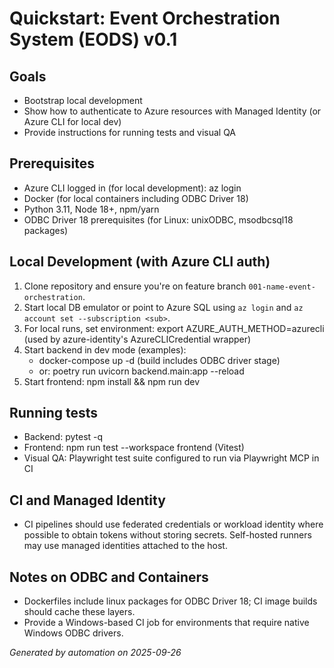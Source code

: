 # Quickstart: Event Orchestration System (EODS) v0.1

## Goals
- Bootstrap local development
- Show how to authenticate to Azure resources with Managed Identity (or Azure CLI for local dev)
- Provide instructions for running tests and visual QA

## Prerequisites
- Azure CLI logged in (for local development): az login
- Docker (for local containers including ODBC Driver 18)
- Python 3.11, Node 18+, npm/yarn
- ODBC Driver 18 prerequisites (for Linux: unixODBC, msodbcsql18 packages)

## Local Development (with Azure CLI auth)
1. Clone repository and ensure you're on feature branch `001-name-event-orchestration`.
2. Start local DB emulator or point to Azure SQL using `az login` and `az account set --subscription <sub>`.
3. For local runs, set environment: export AZURE_AUTH_METHOD=azurecli (used by azure-identity's AzureCLICredential wrapper)
4. Start backend in dev mode (examples):
   - docker-compose up -d (build includes ODBC driver stage)
   - or: poetry run uvicorn backend.main:app --reload
5. Start frontend: npm install && npm run dev

## Running tests
- Backend: pytest -q
- Frontend: npm run test --workspace frontend (Vitest)
- Visual QA: Playwright test suite configured to run via Playwright MCP in CI

## CI and Managed Identity
- CI pipelines should use federated credentials or workload identity where possible to obtain tokens without storing secrets. Self-hosted runners may use managed identities attached to the host.

## Notes on ODBC and Containers
- Dockerfiles include linux packages for ODBC Driver 18; CI image builds should cache these layers.
- Provide a Windows-based CI job for environments that require native Windows ODBC drivers.

*Generated by automation on 2025-09-26*
